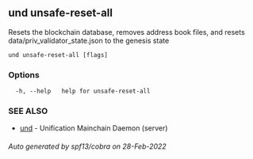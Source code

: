 ## und unsafe-reset-all

Resets the blockchain database, removes address book files, and resets data/priv_validator_state.json to the genesis state

```
und unsafe-reset-all [flags]
```

### Options

```
  -h, --help   help for unsafe-reset-all
```

### SEE ALSO

* [und](und.md)	 - Unification Mainchain Daemon (server)

###### Auto generated by spf13/cobra on 28-Feb-2022
